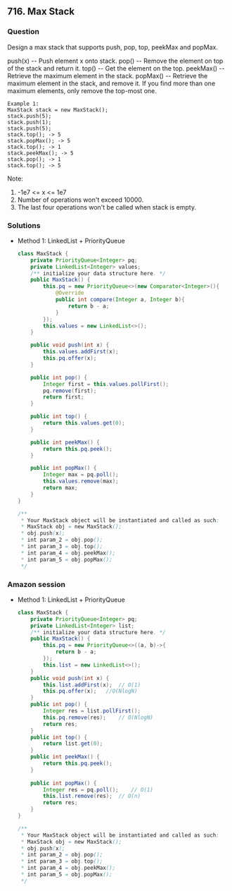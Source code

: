 ## 716. Max Stack

### Question
Design a max stack that supports push, pop, top, peekMax and popMax.

push(x) -- Push element x onto stack.
pop() -- Remove the element on top of the stack and return it.
top() -- Get the element on the top.
peekMax() -- Retrieve the maximum element in the stack.
popMax() -- Retrieve the maximum element in the stack, and remove it. If you find more than one maximum elements, only remove the top-most one.

```
Example 1:
MaxStack stack = new MaxStack();
stack.push(5);
stack.push(1);
stack.push(5);
stack.top(); -> 5
stack.popMax(); -> 5
stack.top(); -> 1
stack.peekMax(); -> 5
stack.pop(); -> 1
stack.top(); -> 5
```

Note:
1. -1e7 <= x <= 1e7
2. Number of operations won't exceed 10000.
3. The last four operations won't be called when stack is empty.

### Solutions
* Method 1: LinkedList + PriorityQueue
  ```Java
  class MaxStack {
      private PriorityQueue<Integer> pq;
      private LinkedList<Integer> values;
      /** initialize your data structure here. */
      public MaxStack() {
          this.pq = new PriorityQueue<>(new Comparator<Integer>(){
              @Override
              public int compare(Integer a, Integer b){
                  return b - a;
              }
          });
          this.values = new LinkedList<>();
      }

      public void push(int x) {
          this.values.addFirst(x);
          this.pq.offer(x);
      }

      public int pop() {
          Integer first = this.values.pollFirst();
          pq.remove(first);
          return first;
      }

      public int top() {
          return this.values.get(0);
      }

      public int peekMax() {
          return this.pq.peek();
      }

      public int popMax() {
          Integer max = pq.poll();
          this.values.remove(max);
          return max;
      }
  }

  /**
   * Your MaxStack object will be instantiated and called as such:
   * MaxStack obj = new MaxStack();
   * obj.push(x);
   * int param_2 = obj.pop();
   * int param_3 = obj.top();
   * int param_4 = obj.peekMax();
   * int param_5 = obj.popMax();
   */
  ```

### Amazon session
* Method 1: LinkedList + PriorityQueue
	```Java
	class MaxStack {
		private PriorityQueue<Integer> pq;
		private LinkedList<Integer> list;
		/** initialize your data structure here. */
		public MaxStack() {
			this.pq = new PriorityQueue<>((a, b)->{
				return b - a;
			});
			this.list = new LinkedList<>();
		}
		public void push(int x) {
			this.list.addFirst(x);  // O(1)
			this.pq.offer(x);   //O(NlogN)
		}
		public int pop() {
			Integer res = list.pollFirst();
			this.pq.remove(res);    // O(NlogN)
			return res;
		}
		public int top() {
			return list.get(0);
		}
		public int peekMax() {
			return this.pq.peek();
		}
		
		public int popMax() {
			Integer res = pq.poll();    // O(1)
			this.list.remove(res);  // O(n)
			return res;
		}
	}

	/**
	 * Your MaxStack object will be instantiated and called as such:
	 * MaxStack obj = new MaxStack();
	 * obj.push(x);
	 * int param_2 = obj.pop();
	 * int param_3 = obj.top();
	 * int param_4 = obj.peekMax();
	 * int param_5 = obj.popMax();
	 */
	```